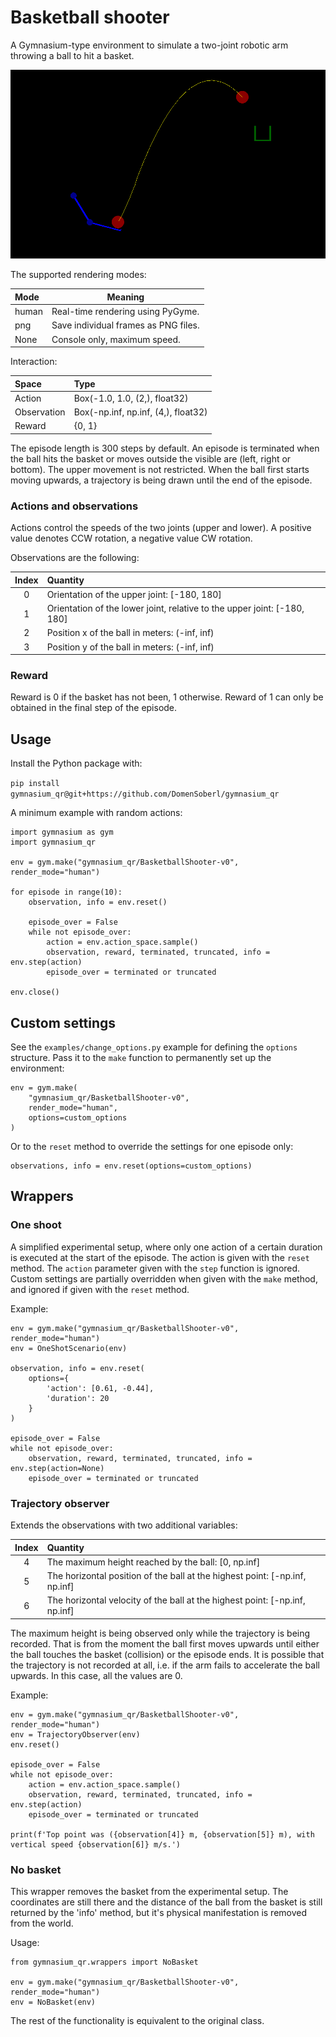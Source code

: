 # Basketball shooter

A Gymnasium-type environment to simulate a two-joint robotic arm throwing a ball to hit a basket.

![BasketballShooter environment](basketball_shooter.png)

The supported rendering modes:

| Mode   | Meaning                              |
|:-------|--------------------------------------|
| human  | Real-time rendering using PyGyme.    |
| png    | Save individual frames as PNG files. |
| None   | Console only, maximum speed.         |

Interaction:

| Space       | Type                                |
|:------------|:------------------------------------|
|Action       | Box(-1.0, 1.0, (2,), float32)       |
|Observation  | Box(-np.inf, np.inf, (4,), float32) |
|Reward       | {0, 1}                              |

The episode length is 300 steps by default. An episode is terminated when the ball hits the basket or moves outside the visible are (left, right or bottom). The upper movement is not restricted. When the ball first starts moving upwards, a trajectory is being drawn until the end of the episode.

### Actions and observations

Actions control the speeds of the two joints (upper and lower). A positive value denotes CCW rotation, a negative value CW rotation.

Observations are the following:

| Index | Quantity                                                                 |
|:-----:|:-------------------------------------------------------------------------|
|0      | Orientation of the upper joint: [-180, 180]                              |
|1      | Orientation of the lower joint, relative to the upper joint: [-180, 180] |
|2      | Position x of the ball in meters: (-inf, inf)                            |
|3      | Position y of the ball in meters: (-inf, inf)                            |

### Reward

Reward is 0 if the basket has not been, 1 otherwise. Reward of 1 can only be obtained in the final step of the episode.

## Usage

Install the Python package with:

`pip install gymnasium_qr@git+https://github.com/DomenSoberl/gymnasium_qr`

A minimum example with random actions:

```
import gymnasium as gym
import gymnasium_qr

env = gym.make("gymnasium_qr/BasketballShooter-v0", render_mode="human")

for episode in range(10):
    observation, info = env.reset()

    episode_over = False
    while not episode_over:
        action = env.action_space.sample()
        observation, reward, terminated, truncated, info = env.step(action)
        episode_over = terminated or truncated

env.close()
```

## Custom settings

See the `examples/change_options.py` example for defining the `options` structure. Pass it to the `make` function to permanently set up the environment: 

```
env = gym.make(
    "gymnasium_qr/BasketballShooter-v0",
    render_mode="human",
    options=custom_options
)
```

Or to the `reset` method to override the settings for one episode only:

```
observations, info = env.reset(options=custom_options)
```

## Wrappers

### One shoot

A simplified experimental setup, where only one action of a certain duration is executed at the start of the episode. The action is given with the `reset` method. The `action` parameter given with the `step` function is ignored. Custom settings are partially overridden when given with the `make` method, and ignored if given with the `reset` method.

Example:

```
env = gym.make("gymnasium_qr/BasketballShooter-v0", render_mode="human")
env = OneShotScenario(env)

observation, info = env.reset(
    options={
        'action': [0.61, -0.44],
        'duration': 20
    }
)

episode_over = False
while not episode_over:
    observation, reward, terminated, truncated, info = env.step(action=None)
    episode_over = terminated or truncated
```

### Trajectory observer

Extends the observations with two additional variables:

| Index | Quantity                                                                    |
|:-----:|:----------------------------------------------------------------------------|
|4      | The maximum height reached by the ball: [0, np.inf]                         |
|5      | The horizontal position of the ball at the highest point: [-np.inf, np.inf] |
|6      | The horizontal velocity of the ball at the highest point: [-np.inf, np.inf] |

The maximum height is being observed only while the trajectory is being recorded. That is from the moment the ball first moves upwards until either the ball touches the basket (collision) or the episode ends. It is possible that the trajectory is not recorded at all, i.e. if the arm fails to accelerate the ball upwards. In this case, all the values are 0.

Example:

```
env = gym.make("gymnasium_qr/BasketballShooter-v0", render_mode="human")
env = TrajectoryObserver(env)
env.reset()

episode_over = False
while not episode_over:
    action = env.action_space.sample()
    observation, reward, terminated, truncated, info = env.step(action)
    episode_over = terminated or truncated

print(f'Top point was ({observation[4]} m, {observation[5]} m), with vertical speed {observation[6]} m/s.')
```

### No basket

This wrapper removes the basket from the experimental setup. The coordinates are still there and the distance of the ball from the basket is still returned by the 'info' method, but it's physical manifestation is removed from the world.

Usage:

```
from gymnasium_qr.wrappers import NoBasket

env = gym.make("gymnasium_qr/BasketballShooter-v0", render_mode="human")
env = NoBasket(env)
```

The rest of the functionality is equivalent to the original class.
